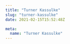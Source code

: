 ```yaml
---
title: "Turner Kassulke"
slug: "turner-kassulke"
date: 2021-02-15T15:52:48Z

meta:
  name: "Turner Kassulke"
---
```


